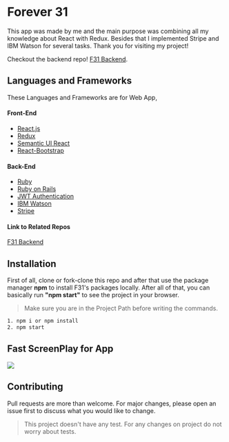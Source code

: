 # Forever 31
This app was made by me and the main purpose was combining all my knowledge about React with Redux. Besides that I implemented Stripe and IBM Watson for several tasks. Thank you for visiting my project!

Checkout the backend repo! [F31 Backend](https://github.com/emskaplann/forever-31-api).
## Languages and Frameworks
These Languages and Frameworks are for Web App,
#### Front-End
* [React.js](https://reactjs.org/)
* [Redux](https://redux.js.org/)
* [Semantic UI React](https://react.semantic-ui.com/)
* [React-Bootstrap](https://react-bootstrap.github.io/)

#### Back-End
* [Ruby](https://www.ruby-lang.org/tr/)
* [Ruby on Rails](https://rubyonrails.org/)
* [JWT Authentication](https://jwt.io/)
* [IBM Watson](https://www.ibm.com/watson)
* [Stripe](https://stripe.com/)

#### Link to Related Repos
[F31 Backend](https://github.com/emskaplann/forever-31-api)

## Installation
First of all, clone or fork-clone this repo and after that use the package manager **npm** to install F31's packages locally. After all of that, you can basically run **"npm start"** to see the project in your browser.
> Make sure you are in the Project Path before writing the commands.

```bash
1. npm i or npm install
2. npm start
```
## Fast ScreenPlay for App
![](https://media.giphy.com/media/LSvWVRbZmfvjD3Cwdf/giphy.gif)

## Contributing
Pull requests are more than welcome. For major changes, please open an issue first to discuss what you would like to change.

> This project doesn't have any test. For any changes on project do not worry about tests.
